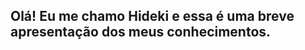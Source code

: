 ## Olá! Eu me chamo Hideki e essa é uma breve apresentação dos meus conhecimentos.
<div>
  <a href="https://github.com/hideki-abe">
  
</div>
